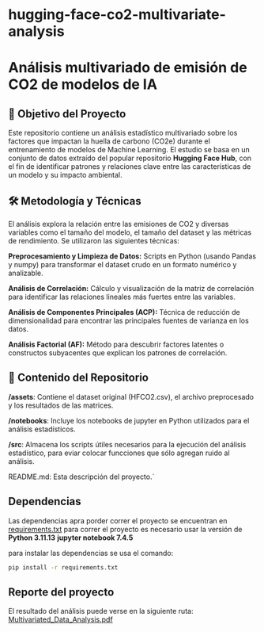 # hugging-face-co2-multivariate-analysis
# Análisis multivariado de emisión de CO2 de modelos de IA

## 🎯 Objetivo del Proyecto

Este repositorio contiene un análisis estadístico multivariado sobre los factores que impactan la huella de carbono (CO2e) durante el entrenamiento de modelos de Machine Learning. El estudio se basa en un conjunto de datos extraído del popular repositorio **Hugging Face Hub**, con el fin de identificar patrones y relaciones clave entre las características de un modelo y su impacto ambiental.

## 🛠️ Metodología y Técnicas

El análisis explora la relación entre las emisiones de CO2 y diversas variables como el tamaño del modelo, el tamaño del dataset y las métricas de rendimiento. Se utilizaron las siguientes técnicas:

**Preprocesamiento y Limpieza de Datos:** Scripts en Python (usando Pandas y numpy) para transformar el dataset crudo en un formato numérico y analizable.

**Análisis de Correlación:** Cálculo y visualización de la matriz de correlación para identificar las relaciones lineales más fuertes entre las variables.

**Análisis de Componentes Principales (ACP):** Técnica de reducción de dimensionalidad para encontrar las principales fuentes de varianza en los datos.

**Análisis Factorial (AF):** Método para descubrir factores latentes o constructos subyacentes que explican los patrones de correlación.

## 📂 Contenido del Repositorio

**/assets**: Contiene el dataset original (HFCO2.csv), el archivo preprocesado y los resultados de las matrices.

**/notebooks**: Incluye los notebooks de jupyter en Python utilizados para el análisis estadísticos.

**/src**: Almacena los scripts útiles necesarios para la ejecución del análisis estadístico, para eviar colocar funcciones que sólo agregan ruido al análisis.

README.md: Esta descripción del proyecto.`

## Dependencias
Las dependencias apra porder correr el proyecto se encuentran en [requirements.txt](../requirements.txt) para correr el proyecto 
es necesario usar la versión de **Python 3.11.13**  **jupyter notebook 7.4.5**

para instalar las dependencias se usa el comando: 
```bash 
pip install -r requirements.txt
```

## Reporte del proyecto
El resultado del análisis puede verse en la siguiente ruta:
[Multivariated_Data_Analysis.pdf](../assets/Multivariated_Data_Analysis.pdf)